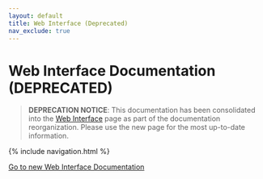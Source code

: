 ```yaml
---
layout: default
title: Web Interface (Deprecated)
nav_exclude: true
---
```


# Web Interface Documentation (DEPRECATED)

> **DEPRECATION NOTICE**: This documentation has been consolidated into the [Web Interface](./web-interface.md) page as part of the documentation reorganization. Please use the new page for the most up-to-date information.

{% include navigation.html %}

[Go to new Web Interface Documentation](./web-interface.md)
